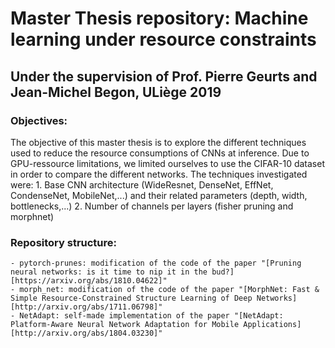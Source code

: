 # Master Thesis repository: Machine learning under resource constraints
## Under the supervision of Prof. Pierre Geurts and Jean-Michel Begon, ULiège 2019

### Objectives:
The objective of this master thesis is to explore the different techniques used to reduce the resource consumptions of CNNs at inference. 
Due to GPU-ressource limitations, we limited ourselves to use the CIFAR-10 dataset in order to compare the different networks.
The techniques investigated were:
    1. Base CNN architecture (WideResnet, DenseNet, EffNet, CondenseNet, MobileNet,...) and their related parameters (depth, width, bottlenecks,...)
    2. Number of channels per layers (fisher pruning and morphnet)
    
    
### Repository structure:
	- pytorch-prunes: modification of the code of the paper "[Pruning neural networks: is it time to nip it in the bud?][https://arxiv.org/abs/1810.04622]"
	- morph_net: modification of the code of the paper "[MorphNet: Fast & Simple Resource-Constrained Structure Learning of Deep Networks][http://arxiv.org/abs/1711.06798]"
	- NetAdapt: self-made implementation of the paper "[NetAdapt: Platform-Aware Neural Network Adaptation for Mobile Applications][http://arxiv.org/abs/1804.03230]"